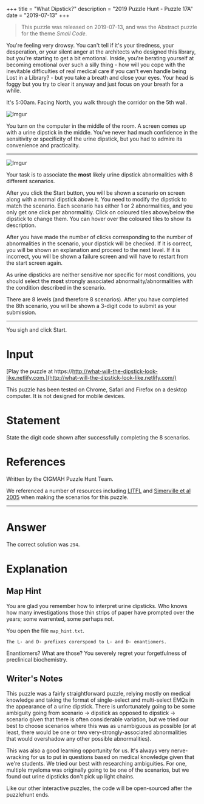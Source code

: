 +++
title = "What Dipstick?"
description = "2019 Puzzle Hunt - Puzzle 17A"
date = "2019-07-13"
+++

> This puzzle was released on 2019-07-13, and was the Abstract puzzle for the theme *Small Code*.

You're feeling very drowsy. You can't tell if it's your tiredness, your desperation, or your silent anger at the architects who designed this library, but you're starting to get a bit emotional. Inside, you're berating yourself at becoming emotional over such a silly thing - how will you cope with the inevitable difficulties of real medical care if you can't even handle being Lost in a Library? - but you take a breath and close your eyes. Your head is foggy but you try to clear it anyway and just focus on your breath for a while.

It's 5:00am. Facing North, you walk through the corridor on the 5th wall.

![Imgur](https://i.imgur.com/YyRDeaE.gif)

You turn on the computer in the middle of the room. A screen comes up with a urine dipstick in the middle. You've never had much confidence in the sensitivity or specificity of the urine dipstick, but you had to admire its convenience and practicality.

---

![Imgur](https://i.imgur.com/B1xSlMm.png?1)

Your task is to associate the **most** likely urine dipstick abnormalities with 8 different scenarios.

After you click the Start button, you will be shown a scenario on screen along with a normal dipstick above it. You need to modify the dipstick to match the scenario. Each scenario has either 1 or 2 abnormalities, and you only get one click per abnormalitiy. Click on coloured tiles above/below the dipstick to change them. You can hover over the coloured tiles to show its description.

After you have made the number of clicks corresponding to the number of abnormalities in the scenario, your dipstick will be checked. If it is correct, you will be shown an explanation and proceed to the next level. If it is incorrect, you will be shown a failure screen and will have to restart from the start screen again.

As urine dipsticks are neither sensitive nor specific for most conditions, you should select the **most** strongly associated abnormality/abnormalities with the condition described in the scenario.

There are 8 levels (and therefore 8 scenarios). After you have completed the 8th scenario, you will be shown a 3-digit code to submit as your submission.

---

You sigh and click Start.

# Input

[Play the puzzle at https://http://what-will-the-dipstick-look-like.netlify.com.](http://what-will-the-dipstick-look-like.netlify.com/)

This puzzle has been tested on Chrome, Safari and Firefox on a desktop computer. It is not designed for mobile devices.

# Statement

State the digit code shown after successfully completing the 8 scenarios.


# References

Written by the CIGMAH Puzzle Hunt Team.

We referenced a number of resources including [LITFL](https://litfl.com/dipstick-urinalysis/) and [Simerville et al 2005](https://www.aafp.org/afp/2005/0315/p1153.html) when making the scenarios for this puzzle.

---

# Answer

The correct solution was `294`.

# Explanation

## Map Hint

You are glad you remember how to interpret urine dipsticks. Who knows how many investigations those thin strips of paper have prompted over the years; some warrented, some perhaps not.

You open the file `map_hint.txt`.

```
The L- and D- prefixes corerspond to L- and D- enantiomers.
```

Enantiomers? What are those? You severely regret your forgetfulness of preclinical biochemistry.

## Writer's Notes

This puzzle was a fairly straightforward puzzle, relying mostly on medical knowledge and taking the format of single-select and multi-select EMQs in the appearance of a urine dipstick. There is unfortunately going to be some ambiguity going from scenario -> dipstick as opposed to dipstick -> scenario given that there is often considerable variation, but we tried our best to choose scenarios where this was as unambiguous as possible (or at least, there would be one or two very-strongly-associated abnormalities that would overshadow any other possible abnormalities).

This was also a good learning opportunity for us. It's always very nerve-wracking for us to put in questions based on medical knowledge given that we're students. We tried our best with researching ambiguities. For one, multiple myeloma was originally going to be one of the scenarios, but we found out urine dipsticks don't pick up light chains.

Like our other interactive puzzles, the code will be open-sourced after the puzzlehunt ends.

